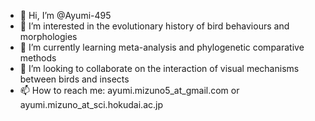 - 👋 Hi, I’m @Ayumi-495
- 👀 I’m interested in the evolutionary history of bird behaviours and morphologies
- 🌱 I’m currently learning meta-analysis and phylogenetic comparative methods
- 💞️ I’m looking to collaborate on the interaction of visual mechanisms between birds and insects
- 📫 How to reach me: ayumi.mizuno5_at_gmail.com or ayumi.mizuno_at_sci.hokudai.ac.jp
